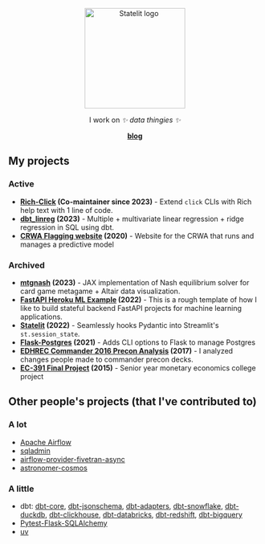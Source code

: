 <p align="center">
    <img src="https://dwreeves.github.io/blog/assets/me.jpg" width="200px" alt="Statelit logo">
</p>
<p align="center">
    I work on <em>✨ data thingies ✨</em>
</p>
<p align="center">
    <b><a href="https://dwreeves.github.io/blog/">blog</a></b>
</p>


## My projects

### Active

- **[Rich-Click](https://github.com/ewels/rich-click/pulls?q=is%3Apr+author%3Adwreeves+) (Co-maintainer since 2023)** - Extend `click` CLIs with Rich help text with 1 line of code.
- **[dbt_linreg](https://github.com/dwreeves/dbt_linreg) (2023)** - Multiple + multivariate linear regression + ridge regression in SQL using dbt.
- **[CRWA Flagging website](https://github.com/codeforboston/flagging) (2020)** - Website for the CRWA that runs and manages a predictive model

### Archived

- **[mtgnash](https://github.com/dwreeves/mtgnash) (2023)** - JAX implementation of Nash equilibrium solver for card game metagame + Altair data visualization.
- **[FastAPI Heroku ML Example](https://github.com/dwreeves/fastapi-heroku-ml-example) (2022)** - This is a rough template of how I like to build stateful backend FastAPI projects for machine learning applications.
- **[Statelit](https://github.com/dwreeves/Statelit) (2022)** - Seamlessly hooks Pydantic into Streamlit's `st.session_state`.
- **[Flask-Postgres](https://github.com/dwreeves/Flask-Postgres) (2021)** - Adds CLI options to Flask to manage Postgres
- **[EDHREC Commander 2016 Precon Analysis](https://github.com/dwreeves/EDHREC-C16-Analysis) (2017)** - I analyzed changes people made to commander precon decks.
- **[EC-391 Final Project](https://github.com/dwreeves/Fall-2015-EC-391-Final-Project) (2015)** - Senior year monetary economics college project

## Other people's projects (that I've contributed to)

### A lot

- [Apache Airflow](https://github.com/apache/airflow/pulls?q=is%3Apr+author%3Adwreeves+)
- [sqladmin](https://github.com/aminalaee/sqladmin/pulls?q=is%3Apr+author%3Adwreeves+)
- [airflow-provider-fivetran-async](https://github.com/astronomer/airflow-provider-fivetran-async/pulls?q=is%3Apr+author%3Adwreeves+)
- [astronomer-cosmos](https://github.com/astronomer/astronomer-cosmos/pulls?q=is%3Apr+author%3Adwreeves)

### A little

- dbt: [dbt-core](https://github.com/dbt-labs/dbt-core/pulls?q=is%3Apr+author%3Adwreeves+), [dbt-jsonschema](https://github.com/dbt-labs/dbt-jsonschema/pulls?q=is%3Apr+author%3Adwreeves+), [dbt-adapters](https://github.com/dbt-labs/dbt-adapters/pulls?q=is%3Apr+author%3Adwreeves+), [dbt-snowflake](https://github.com/dbt-labs/dbt-snowflake/pulls?q=is%3Apr+author%3Adwreeves+), [dbt-duckdb](https://github.com/duckdb/dbt-duckdb/pulls?q=is%3Apr+author%3Adwreeves+), [dbt-clickhouse](https://github.com/ClickHouse/dbt-clickhouse/pulls?q=is%3Apr+author%3Adwreeves+), [dbt-databricks](https://github.com/databricks/dbt-databricks/pulls?q=is%3Apr+author%3Adwreeves+), [dbt-redshift](https://github.com/dbt-labs/dbt-redshift/pulls?q=is%3Apr+author%3Adwreeves+), [dbt-bigquery](https://github.com/dbt-labs/dbt-bigquery/pulls?q=is%3Apr+author%3Adwreeves+)
- [Pytest-Flask-SQLAlchemy](https://github.com/jeancochrane/pytest-flask-sqlalchemy/pulls?q=is%3Apr+author%3Adwreeves+)
- [uv](https://github.com/astral-sh/uv/pulls?q=is%3Apr+author%3Adwreeves+)
